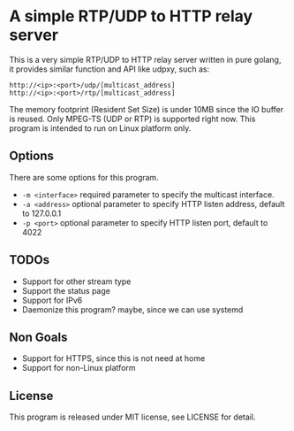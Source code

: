 # A simple RTP/UDP to HTTP relay server

This is a very simple RTP/UDP to HTTP relay server written in pure golang,
it provides similar function and API like udpxy, such as:
```
http://<ip>:<port>/udp/[multicast_address]
http://<ip>:<port>/rtp/[multicast_address]
```

The memory footprint (Resident Set Size) is under 10MB since the IO buffer is reused.
Only MPEG-TS (UDP or RTP) is supported right now.
This program is intended to run on Linux platform only.

## Options
There are some options for this program.
- `-m <interface>` required parameter to specify the multicast interface.
- `-a <address>` optional parameter to specify HTTP listen address, default to 127.0.0.1
- `-p <port>` optional parameter to specify HTTP listen port, default to 4022

## TODOs
- Support for other stream type
- Support the status page
- Support for IPv6
- Daemonize this program? maybe, since we can use systemd

## Non Goals
- Support for HTTPS, since this is not need at home
- Support for non-Linux platform

## License
This program is released under MIT license, see LICENSE for detail.
